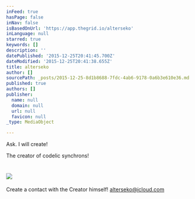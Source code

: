 ```yaml
---
inFeed: true
hasPage: false
inNav: false
isBasedOnUrl: 'https://app.thegrid.io/alterseko'
inLanguage: null
starred: true
keywords: []
description: ''
datePublished: '2015-12-25T20:41:45.700Z'
dateModified: '2015-12-25T20:41:38.655Z'
title: alterseko
author: []
sourcePath: _posts/2015-12-25-8d1b8688-7fdc-4ab6-9178-0a6b3e610e36.md
published: true
authors: []
publisher:
  name: null
  domain: null
  url: null
  favicon: null
_type: MediaObject

---
```

Ask. I will create!

The creator of codelic synchrons!

# ![](https://s3-us-west-2.amazonaws.com/the-grid-img/p/d99a268f17a4c2771e8835a02d2562f16295097d.png)

Create a contact with the Creator himself! [alterseko@icloud.com][0]

[0]: mailto:alterseko@icloud.com